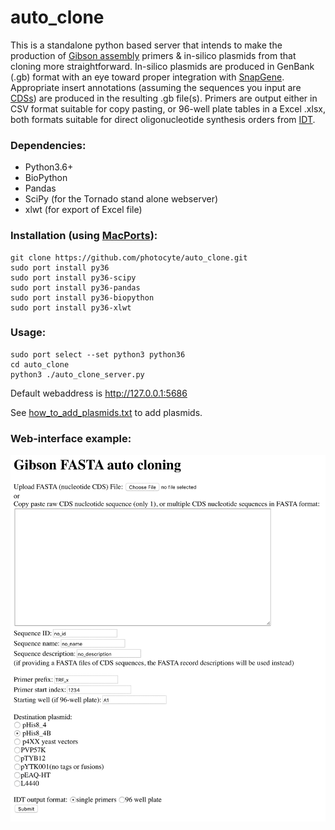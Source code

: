 # auto_clone

This is a standalone python based server that intends to make the production of [Gibson assembly](https://en.wikipedia.org/wiki/Gibson_assembly) primers & in-silico plasmids from that cloning more straightforward. In-silico plasmids are produced in GenBank (.gb) format with an eye toward proper integration with [SnapGene](http://www.snapgene.com/).  Appropriate insert annotations (assuming the sequences you input are [CDSs](https://en.wikipedia.org/wiki/Coding_region)) are produced in the resulting .gb file(s). Primers are output either in CSV format suitable for copy pasting, or 96-well plate tables in a Excel .xlsx, both formats suitable for direct oligonucleotide synthesis orders from [IDT](https://www.idtdna.com/pages).

### Dependencies:
 * Python3.6+
 * BioPython
 * Pandas
 * SciPy (for the Tornado stand alone webserver)
 * xlwt (for export of Excel file)

### Installation (using [MacPorts](https://www.macports.org)):
```
git clone https://github.com/photocyte/auto_clone.git
sudo port install py36
sudo port install py36-scipy
sudo port install py36-pandas
sudo port install py36-biopython
sudo port install py36-xlwt
```

### Usage:
```
sudo port select --set python3 python36
cd auto_clone
python3 ./auto_clone_server.py
```
Default webaddress is http://127.0.0.1:5686

See [how_to_add_plasmids.txt](./how_to_add_plasmids.txt) to add plasmids.

### Web-interface example:
![GUI](images/example_GUI.png)


